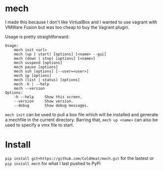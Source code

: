# mech

I made this because I don't like VirtualBox and I wanted to use vagrant with VMWare Fusion but was too cheap to buy the Vagrant plugin.

Usage is pretty straightforward:

```
Usage:
    mech init <url>
    mech (up | start) [options] [<name> --gui]
    mech (down | stop) [options] [<name>]
    mech suspend [options]
    mech pause [options]
    mech ssh [options] [--user=<user>]
    mech ip [options]
    mech (list | status) [options]
    mech -h | --help
    mech --version
Options:
    -h --help     Show this screen.
    --version     Show version.
    --debug       Show debug messages.
```

`mech init` can be used to pull a box file which will be installed and generate a mechfile in the current directory. Barring that, `mech up <name>` can also be used to specify a vmx file to start. 

# Install

`pip install git+https://github.com/ColdHeat/mech.git` for the lastest or `pip install mech` for what I last pushed to PyPi

